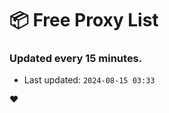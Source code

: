 # :package: Free Proxy List
### Updated every 15 minutes.

- Last updated: `2024-08-15 03:33`

:heart:
